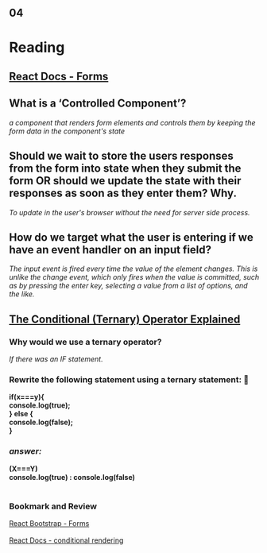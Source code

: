 ## 04

# Reading
## [React Docs - Forms](https://reactjs.org/docs/forms.html)

## What is a ‘Controlled Component’?
*a component that renders form elements and controls them by keeping the form data in the component's state*

## Should we wait to store the users responses from the form into state when they submit the form OR should we update the state with their responses as soon as they enter them? Why.
*To update in the user's browser without the need for server side process.*


## How do we target what the user is entering if we have an event handler on an input field?

*The input event is fired every time the value of the element changes. This is unlike the change event, which only fires when the value is committed, such as by pressing the enter key, selecting a value from a list of options, and the like.* <br>

## [The Conditional (Ternary) Operator Explained](https://codeburst.io/javascript-the-conditional-ternary-operator-explained-cac7218beeff)
### Why would we use a ternary operator?
*If there was an IF statement.* 

### Rewrite the following statement using a ternary statement: 🥇

**if(x===y){ <br>
  console.log(true);<br>
} else {<br>
  console.log(false);<br>
}**

### *answer:*
**(X===Y) <br>
console.log(true) : console.log(false)<br><br>**

### Bookmark and Review
[React Bootstrap - Forms](https://react-bootstrap.github.io/forms/overview/) <br><br>
[React Docs - conditional rendering](https://reactjs.org/docs/conditional-rendering.html)<br>

